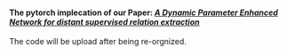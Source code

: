 #### The pytorch implecation of our Paper: [***A Dynamic Parameter Enhanced Network for distant supervised relation extraction***](https://www.sciencedirect.com/science/article/abs/pii/S0950705120302537)

The code will be upload after being re-orgnized.
